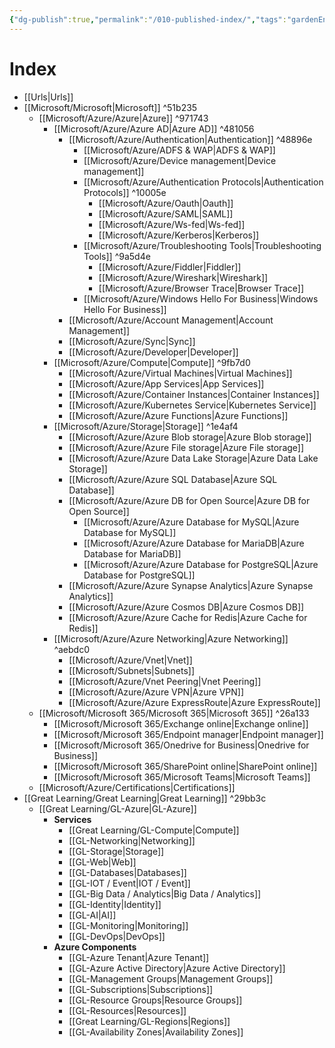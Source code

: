 ```yaml
---
{"dg-publish":true,"permalink":"/010-published-index/","tags":"gardenEntry","dgHomeLink":true,"dgPassFrontmatter":false}
---
```



# Index
- [[Urls|Urls]]
- [[Microsoft/Microsoft|Microsoft]]  ^51b235
	- [[Microsoft/Azure/Azure|Azure]] ^971743
		- [[Microsoft/Azure/Azure AD|Azure AD]] ^481056
			- [[Microsoft/Azure/Authentication|Authentication]] ^48896e
				- [[Microsoft/Azure/ADFS & WAP|ADFS & WAP]]
				- [[Microsoft/Azure/Device management|Device management]]
				- [[Microsoft/Azure/Authentication Protocols|Authentication Protocols]] ^10005e
					- [[Microsoft/Azure/Oauth|Oauth]]
					- [[Microsoft/Azure/SAML|SAML]]
					- [[Microsoft/Azure/Ws-fed|Ws-fed]]
					- [[Microsoft/Azure/Kerberos|Kerberos]]
				- [[Microsoft/Azure/Troubleshooting Tools|Troubleshooting Tools]] ^9a5d4e
					- [[Microsoft/Azure/Fiddler|Fiddler]]
					- [[Microsoft/Azure/Wireshark|Wireshark]]
					- [[Microsoft/Azure/Browser Trace|Browser Trace]]
				- [[Microsoft/Azure/Windows Hello For Business|Windows Hello For Business]]
			- [[Microsoft/Azure/Account Management|Account Management]]
			- [[Microsoft/Azure/Sync|Sync]]
			- [[Microsoft/Azure/Developer|Developer]]
		- [[Microsoft/Azure/Compute|Compute]] ^9fb7d0
			- [[Microsoft/Azure/Virtual Machines|Virtual Machines]]
			- [[Microsoft/Azure/App Services|App Services]]
			- [[Microsoft/Azure/Container Instances|Container Instances]]
			- [[Microsoft/Azure/Kubernetes Service|Kubernetes Service]]
			- [[Microsoft/Azure/Azure Functions|Azure Functions]]
		- [[Microsoft/Azure/Storage|Storage]] ^1e4af4
			- [[Microsoft/Azure/Azure Blob storage|Azure Blob storage]]
			- [[Microsoft/Azure/Azure File storage|Azure File storage]]
			- [[Microsoft/Azure/Azure Data Lake Storage|Azure Data Lake Storage]]
			- [[Microsoft/Azure/Azure SQL Database|Azure SQL Database]]
			- [[Microsoft/Azure/Azure DB for Open Source|Azure DB for Open Source]]
				- [[Microsoft/Azure/Azure Database for MySQL|Azure Database for MySQL]]
				- [[Microsoft/Azure/Azure Database for MariaDB|Azure Database for MariaDB]]
				- [[Microsoft/Azure/Azure Database for PostgreSQL|Azure Database for PostgreSQL]]
			- [[Microsoft/Azure/Azure Synapse Analytics|Azure Synapse Analytics]]
			- [[Microsoft/Azure/Azure Cosmos DB|Azure Cosmos DB]]
			- [[Microsoft/Azure/Azure Cache for Redis|Azure Cache for Redis]]
		- [[Microsoft/Azure/Azure Networking|Azure Networking]] ^aebdc0
			- [[Microsoft/Azure/Vnet|Vnet]]
			- [[Microsoft/Subnets|Subnets]]
			- [[Microsoft/Azure/Vnet Peering|Vnet Peering]]
			- [[Microsoft/Azure/Azure VPN|Azure VPN]]
			- [[Microsoft/Azure/Azure ExpressRoute|Azure ExpressRoute]]
	- [[Microsoft/Microsoft 365/Microsoft 365|Microsoft 365]] ^26a133
		- [[Microsoft/Microsoft 365/Exchange online|Exchange online]]
		- [[Microsoft/Microsoft 365/Endpoint manager|Endpoint manager]]
		- [[Microsoft/Microsoft 365/Onedrive for Business|Onedrive for Business]]
		- [[Microsoft/Microsoft 365/SharePoint online|SharePoint online]]
		- [[Microsoft/Microsoft 365/Microsoft Teams|Microsoft Teams]]
	- [[Microsoft/Azure/Certifications|Certifications]]
- [[Great Learning/Great Learning|Great Learning]] ^29bb3c
	- [[Great Learning/GL-Azure|GL-Azure]]
		- **Services**
			- [[Great Learning/GL-Compute|Compute]]
			- [[GL-Networking|Networking]]
			- [[GL-Storage|Storage]]
			- [[GL-Web|Web]]
			- [[GL-Databases|Databases]]
			- [[GL-IOT / Event|IOT / Event]]
			- [[GL-Big Data / Analytics|Big Data / Analytics]]
			- [[GL-Identity|Identity]]
			- [[GL-AI|AI]]
			- [[GL-Monitoring|Monitoring]]
			- [[GL-DevOps|DevOps]]
		- **Azure Components**
			- [[GL-Azure Tenant|Azure Tenant]]
			- [[GL-Azure Active Directory|Azure Active Directory]]
			- [[GL-Management Groups|Management Groups]]
			- [[GL-Subscriptions|Subscriptions]]
			- [[GL-Resource Groups|Resource Groups]]
			- [[GL-Resources|Resources]]
			- [[Great Learning/GL-Regions|Regions]]
			- [[GL-Availability Zones|Availability Zones]]